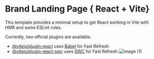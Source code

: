 # Brand Landing Page { React + Vite}

This template provides a minimal setup to get React working in Vite with HMR and some ESLint rules.

Currently, two official plugins are available:

- [@vitejs/plugin-react](https://github.com/vitejs/vite-plugin-react/blob/main/packages/plugin-react/README.md) uses [Babel](https://babeljs.io/) for Fast Refresh
- [@vitejs/plugin-react-swc](https://github.com/vitejs/vite-plugin-react-swc) uses [SWC](https://swc.rs/) for Fast Refresh
![image (1)](https://github.com/thegoutampatel/Brand-Page-with-React/assets/142505698/d3e3768e-499b-4028-96f4-99b6721f3f41)

